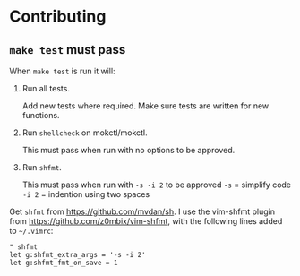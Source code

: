# Contributing

## `make test` must pass

When `make test` is run it will:

1. Run all tests.
   
   Add new tests where required.
   Make sure tests are written for new functions.

2. Run `shellcheck` on mokctl/mokctl.
   
   This must pass when run with no options to be approved.

3. Run `shfmt`.
   
   This must pass when run with `-s -i 2` to be approved
   `-s` = simplify code
   `-i 2` = indention using two spaces

Get `shfmt` from https://github.com/mvdan/sh.
I use the vim-shfmt plugin from https://github.com/z0mbix/vim-shfmt,
with the following lines added to `~/.vimrc`:

```
" shfmt
let g:shfmt_extra_args = '-s -i 2'
let g:shfmt_fmt_on_save = 1
```


